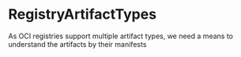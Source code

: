 # RegistryArtifactTypes
As OCI registries support multiple artifact types, we need a means to understand the artifacts by their manifests
